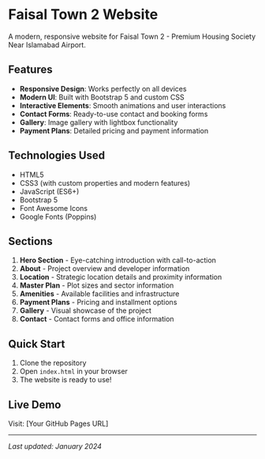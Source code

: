 # Faisal Town 2 Website

A modern, responsive website for Faisal Town 2 - Premium Housing Society Near Islamabad Airport.

## Features

- **Responsive Design**: Works perfectly on all devices
- **Modern UI**: Built with Bootstrap 5 and custom CSS
- **Interactive Elements**: Smooth animations and user interactions
- **Contact Forms**: Ready-to-use contact and booking forms
- **Gallery**: Image gallery with lightbox functionality
- **Payment Plans**: Detailed pricing and payment information

## Technologies Used

- HTML5
- CSS3 (with custom properties and modern features)
- JavaScript (ES6+)
- Bootstrap 5
- Font Awesome Icons
- Google Fonts (Poppins)

## Sections

1. **Hero Section** - Eye-catching introduction with call-to-action
2. **About** - Project overview and developer information
3. **Location** - Strategic location details and proximity information
4. **Master Plan** - Plot sizes and sector information
5. **Amenities** - Available facilities and infrastructure
6. **Payment Plans** - Pricing and installment options
7. **Gallery** - Visual showcase of the project
8. **Contact** - Contact forms and office information

## Quick Start

1. Clone the repository
2. Open `index.html` in your browser
3. The website is ready to use!

## Live Demo

Visit: [Your GitHub Pages URL]

---

*Last updated: January 2024*
